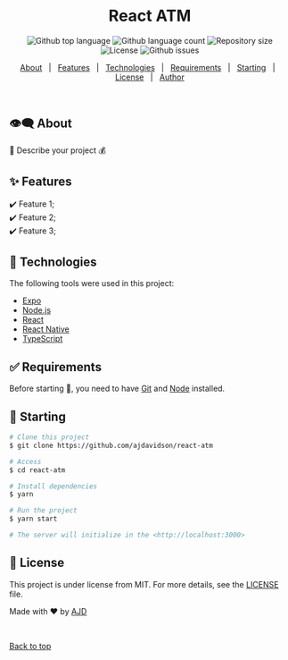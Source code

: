 <div align="center" id="top"> 
  <!-- <img src="./.github/app.gif" alt="React Atm" /> -->

  &#xa0;

  <!-- <a href="https://reactatm.netlify.app">Demo</a> -->
</div>

<h1 align="center">React ATM</h1>

<p align="center">
  <img alt="Github top language" src="https://img.shields.io/github/languages/top/ajdavidson/react-atm?color=56BEB8">

  <img alt="Github language count" src="https://img.shields.io/github/languages/count/ajdavidson/react-atm?color=56BEB8">

  <img alt="Repository size" src="https://img.shields.io/github/repo-size/ajdavidson/react-atm?color=56BEB8">

  <img alt="License" src="https://img.shields.io/github/license/ajdavidson/react-atm?color=56BEB8">

  <img alt="Github issues" src="https://img.shields.io/github/issues/ajdavidson/react-atm?color=56BEB8" />

  <!-- <img alt="Github forks" src="https://img.shields.io/github/forks/ajdavidson/react-atm?color=56BEB8" /> -->

  <!-- <img alt="Github stars" src="https://img.shields.io/github/stars/ajdavidson/react-atm?color=56BEB8" /> -->
</p>

<!-- Status -->

<!-- <h4 align="center"> 
	🚧  React Atm 🚀 Under construction...  🚧
</h4> 

<hr> -->

<p align="center">
  <a href="#dart-about">About</a> &#xa0; | &#xa0; 
  <a href="#sparkles-features">Features</a> &#xa0; | &#xa0;
  <a href="#rocket-technologies">Technologies</a> &#xa0; | &#xa0;
  <a href="#white_check_mark-requirements">Requirements</a> &#xa0; | &#xa0;
  <a href="#checkered_flag-starting">Starting</a> &#xa0; | &#xa0;
  <a href="#memo-license">License</a> &#xa0; | &#xa0;
  <a href="https://github.com/ajdavidson" target="_blank">Author</a>
</p>

<br>

## :eye_speech_bubble: About ##

:atm: Describe your project :moneybag:

## :sparkles: Features ##

:heavy_check_mark: Feature 1;\
:heavy_check_mark: Feature 2;\
:heavy_check_mark: Feature 3;

## :rocket: Technologies ##

The following tools were used in this project:

- [Expo](https://expo.io/)
- [Node.js](https://nodejs.org/en/)
- [React](https://pt-br.reactjs.org/)
- [React Native](https://reactnative.dev/)
- [TypeScript](https://www.typescriptlang.org/)

## :white_check_mark: Requirements ##

Before starting :checkered_flag:, you need to have [Git](https://git-scm.com) and [Node](https://nodejs.org/en/) installed.

## :checkered_flag: Starting ##

```bash
# Clone this project
$ git clone https://github.com/ajdavidson/react-atm

# Access
$ cd react-atm

# Install dependencies
$ yarn

# Run the project
$ yarn start

# The server will initialize in the <http://localhost:3000>
```

## :memo: License ##

This project is under license from MIT. For more details, see the [LICENSE](LICENSE.md) file.


Made with :heart: by <a href="https://github.com/ajdavidson" target="_blank">AJD</a>

&#xa0;

<a href="#top">Back to top</a>
